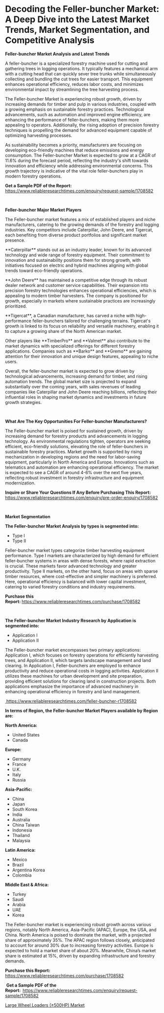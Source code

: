 <p><h1>Decoding the Feller-buncher Market: A Deep Dive into the Latest Market Trends, Market Segmentation, and Competitive Analysis</h1></p><p><strong>Feller-buncher Market Analysis and Latest Trends</strong></p>
<p><p>A feller-buncher is a specialized forestry machine used for cutting and gathering trees in logging operations. It typically features a mechanical arm with a cutting head that can quickly sever tree trunks while simultaneously collecting and bundling the cut trees for easier transport. This equipment enhances operational efficiency, reduces labor costs, and minimizes environmental impact by streamlining the tree harvesting process.</p><p>The Feller-buncher Market is experiencing robust growth, driven by increasing demands for timber and pulp in various industries, coupled with a growing emphasis on sustainable forestry practices. Technological advancements, such as automation and improved engine efficiency, are enhancing the performance of feller-bunchers, making them more appealing to operators. Additionally, the rising adoption of precision forestry techniques is propelling the demand for advanced equipment capable of optimizing harvesting processes.</p><p>As sustainability becomes a priority, manufacturers are focusing on developing eco-friendly machines that reduce emissions and energy consumption. The Feller-buncher Market is expected to grow at a CAGR of 11.6% during the forecast period, reflecting the industry's shift towards innovation and efficiency while addressing environmental concerns. This growth trajectory is indicative of the vital role feller-bunchers play in modern forestry operations.</p></p>
<p><strong>Get a Sample PDF of the Report:&nbsp;</strong> <a href="https://www.reliableresearchtimes.com/enquiry/request-sample/1708582?utm_campaign=2007&utm_medium=2&utm_source=Github&utm_content=ia&utm_term=10012025&utm_id=feller-buncher">https://www.reliableresearchtimes.com/enquiry/request-sample/1708582</a></p>
<p>&nbsp;</p>
<p><strong>Feller-buncher Major Market Players</strong></p>
<p><p>The Feller-buncher market features a mix of established players and niche manufacturers, catering to the growing demands of the forestry and logging industries. Key competitors include Caterpillar, John Deere, and Tigercat, each benefiting from diverse product portfolios and significant market presence.</p><p>**Caterpillar** stands out as an industry leader, known for its advanced technology and wide range of forestry equipment. Their commitment to innovation and sustainability positions them for strong growth, with initiatives focused on electric and hybrid machines aligning with global trends toward eco-friendly operations.</p><p>**John Deere** has maintained a competitive edge through its robust dealer network and customer service capabilities. Their expansion into precision forestry technologies enhances operational efficiencies, which is appealing to modern timber harvesters. The company is positioned for growth, especially in markets where sustainable practices are increasingly prioritized.</p><p>**Tigercat**, a Canadian manufacturer, has carved a niche with high-performance feller-bunchers tailored for challenging terrains. Tigercat's growth is linked to its focus on reliability and versatile machinery, enabling it to capture a growing share of the North American market.</p><p>Other players like **TimberPro** and **Valmet** also contribute to the market dynamics with specialized offerings for different forestry applications. Companies such as **Barko** and **Gremo** are gaining attention for their innovation and unique design features, appealing to niche users.</p><p>Overall, the feller-buncher market is expected to grow driven by technological advancements, increasing demand for timber, and rising automation trends. The global market size is projected to expand substantially over the coming years, with sales revenues of leading companies like Caterpillar and John Deere reaching billions, reflecting their influential roles in shaping market dynamics and investments in future growth strategies.</p></p>
<p>&nbsp;</p>
<p><strong>What Are The Key Opportunities For Feller-buncher Manufacturers?</strong></p>
<p><p>The Feller-buncher market is poised for sustained growth, driven by increasing demand for forestry products and advancements in logging technology. As environmental regulations tighten, operators are seeking efficient, eco-friendly solutions, elevating the role of feller-bunchers in sustainable forestry practices. Market growth is supported by rising mechanization in developing regions and the need for labor-saving equipment, particularly in North America and Europe. Innovations such as telematics and automation are enhancing operational efficiency. The market is expected to see a CAGR of around 4-6% over the next five years, reflecting robust investment in forestry infrastructure and equipment modernization.</p></p>
<p><strong>Inquire or Share Your Questions If Any Before Purchasing This Report:</strong> <a href="https://www.reliableresearchtimes.com/enquiry/pre-order-enquiry/1708582?utm_campaign=2007&utm_medium=2&utm_source=Github&utm_content=ia&utm_term=10012025&utm_id=feller-buncher">https://www.reliableresearchtimes.com/enquiry/pre-order-enquiry/1708582</a></p>
<p>&nbsp;</p>
<p><strong>Market Segmentation</strong></p>
<p><strong>The Feller-buncher Market Analysis by types is segmented into:</strong></p>
<p><ul><li>Type I</li><li>Type II</li></ul></p>
<p><p>Feller-buncher market types categorize timber harvesting equipment performance. Type I markets are characterized by high demand for efficient feller-buncher systems in areas with dense forests, where rapid extraction is crucial. These markets favor advanced technology and greater productivity. Type II markets, on the other hand, focus on areas with sparse timber resources, where cost-effective and simpler machinery is preferred. Here, operational efficiency is balanced with lower capital investment, catering to varied forestry conditions and industry requirements.</p></p>
<p><strong>Purchase this Report:&nbsp;</strong><a href="https://www.reliableresearchtimes.com/purchase/1708582?utm_campaign=2007&utm_medium=2&utm_source=Github&utm_content=ia&utm_term=10012025&utm_id=feller-buncher">https://www.reliableresearchtimes.com/purchase/1708582</a></p>
<p>&nbsp;</p>
<p><strong>The Feller-buncher Market Industry Research by Application is segmented into:</strong></p>
<p><ul><li>Application I</li><li>Application II</li></ul></p>
<p><p>The Feller-buncher market encompasses two primary applications: Application I, which focuses on forestry operations for efficiently harvesting trees, and Application II, which targets landscape management and land clearing. In Application I, Feller-bunchers are employed to enhance productivity and reduce operational costs in logging activities. Application II utilizes these machines for urban development and site preparation, providing efficient solutions for clearing land in construction projects. Both applications emphasize the importance of advanced machinery in enhancing operational efficiency in forestry and land management.</p></p>
<p><a href="https://www.reliableresearchtimes.com/feller-buncher-r1708582?utm_campaign=2007&utm_medium=2&utm_source=Github&utm_content=ia&utm_term=10012025&utm_id=feller-buncher">&nbsp;https://www.reliableresearchtimes.com/feller-buncher-r1708582</a></p>
<p><strong>In terms of Region, the Feller-buncher Market Players available by Region are:</strong></p>
<p>
    <p> <strong> North America: </strong>
        <ul>
            <li>United States</li>
            <li>Canada</li>
        </ul>
        </p> 
    <p> <strong> Europe: </strong>
        <ul>
            <li>Germany</li>
            <li>France</li>
            <li>U.K.</li>
            <li>Italy</li>
            <li>Russia</li>
        </ul>
        </p> 
    <p> <strong> Asia-Pacific: </strong>
        <ul>
            <li>China</li>
            <li>Japan</li>
            <li>South Korea</li>
            <li>India</li>
            <li>Australia</li>
            <li>China Taiwan</li>
            <li>Indonesia</li>
            <li>Thailand</li>
            <li>Malaysia</li>
        </ul>
        </p> 
    <p> <strong> Latin America: </strong>
        <ul>
            <li>Mexico</li>
            <li>Brazil</li>
            <li>Argentina Korea</li>
            <li>Colombia</li>
        </ul>
        </p> 
    <p> <strong> Middle East & Africa: </strong>
        <ul>
            <li>Turkey</li>
            <li>Saudi</li>
            <li>Arabia</li>
            <li>UAE</li>
            <li>Korea</li>
        </ul>
    </p>
    </p>
<p><p>The Feller-buncher market is experiencing robust growth across various regions, notably North America, Asia-Pacific (APAC), Europe, the USA, and China. North America is poised to dominate the market, with a projected share of approximately 35%. The APAC region follows closely, anticipated to account for around 30% due to increasing forestry activities. Europe is expected to hold a market share of about 20%. Meanwhile, China’s market share is estimated at 15%, driven by expanding infrastructure and forestry demands.</p></p>
<p><strong>Purchase this Report: </strong><a href="https://www.reliableresearchtimes.com/purchase/1708582?utm_campaign=2007&utm_medium=2&utm_source=Github&utm_content=ia&utm_term=10012025&utm_id=feller-buncher">https://www.reliableresearchtimes.com/purchase/1708582</a></p>
<p>&nbsp;<strong>Get a Sample PDF of the Report:&nbsp;&nbsp;</strong><a href="https://www.reliableresearchtimes.com/enquiry/request-sample/1708582?utm_campaign=2007&utm_medium=2&utm_source=Github&utm_content=ia&utm_term=10012025&utm_id=feller-buncher">https://www.reliableresearchtimes.com/enquiry/request-sample/1708582</a></p>
<p><strong></strong></p>
<p><p><a href="https://github.com/provorikovar/Market-Research-Report-List-6/blob/main/large-wheel-loaders-500hp-market.md?utm_campaign=2007&utm_medium=2&utm_source=Github&utm_content=ia&utm_term=10012025&utm_id=feller-buncher">Large Wheel Loaders (≥500HP) Market</a></p></p>
